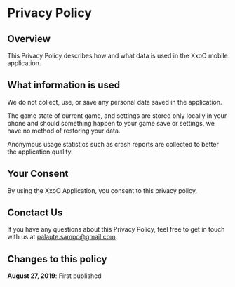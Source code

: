 # Privacy Policy

## Overview

This Privacy Policy describes how and what data is used in the XxoO mobile application.

## What information is used

We do not collect, use, or save any personal data saved in the application.

The game state of current game, and settings are stored only locally in your phone and should something happen to your game save or settings, we have no method of restoring your data.

Anonymous usage statistics such as crash reports are collected to better the application quality.

## Your Consent

By using the XxoO Application, you consent to this privacy policy.

## Conctact Us

If you have any questions about this Privacy Policy, feel free to get in touch with us at [palaute.sampo@gmail.com](mailto:palaute.sampo@gmail.com).

## Changes to this policy

**August 27, 2019**: First published